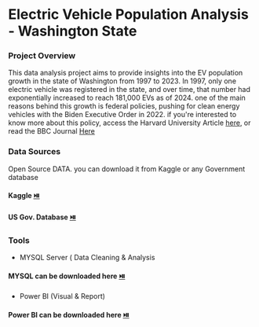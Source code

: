 # Electric Vehicle Population Analysis - Washington State

### Project Overview

This data analysis project aims to provide insights into the EV population growth in the state of Washington from 1997 to 2023. In 1997, only one electric vehicle was registered in the state, and over time, that number had exponentially increased to reach 181,000 EVs as of 2024. one of the main reasons behind this growth is federal policies, pushing for clean energy vehicles with the Biden Executive Order in 2022. if you're interested to know more about this policy, access the Harvard University Article [here](https://hls.harvard.edu/today/what-the-us-is-getting-right-and-wrong-about-the-move-to-electric-vehicles/), or read the BBC Journal [Here](https://www.bbc.com/news/business-57253947)



### Data Sources

Open Source DATA. you can download it from Kaggle or any Government database 
#### Kaggle [⏯️]([https://www.kaggle.com/](https://www.kaggle.com/fabngan))
#### US Gov. Database [⏯️](https://data.gov/)


### Tools
-  MYSQL Server ( Data Cleaning & Analysis
#### MYSQL can be downloaded here [⏯️](https://www.mysql.com/)
     
-  Power BI (Visual & Report)
#### Power BI can be downloaded here [⏯️](https://www.microsoft.com/en-us/power-platform/products/power-bi/landing/free-account?ef_id=_k_055210d52cbc1859b4b5768f14a361e4_k_&OCID=AIDcmm80atqgos_SEM__k_055210d52cbc1859b4b5768f14a361e4_k_&msclkid=055210d52cbc1859b4b5768f14a361e4)
